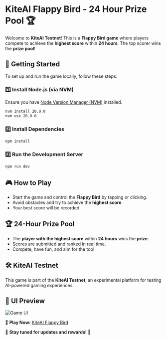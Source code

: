 # KiteAI Flappy Bird - 24 Hour Prize Pool 🏆

Welcome to **KiteAI Testnet**! This is a **Flappy Bird game** where players compete to achieve the **highest score** within **24 hours**. The top scorer wins the **prize pool**!

## 🚀 Getting Started
To set up and run the game locally, follow these steps:

### 1️⃣ Install Node.js (via NVM)
Ensure you have [Node Version Manager (NVM)](https://github.com/nvm-sh/nvm) installed.

```sh
nvm install 20.0.0
nvm use 20.0.0
```

### 2️⃣ Install Dependencies
```sh
npm install
```

### 3️⃣ Run the Development Server
```sh
npm run dev
```

## 🎮 How to Play
- Start the game and control the **Flappy Bird** by tapping or clicking.
- Avoid obstacles and try to achieve the **highest score**.
- Your best score will be recorded.

## 🏆 24-Hour Prize Pool
- The **player with the highest score** within **24 hours** wins the **prize**.
- Scores are submitted and ranked in real time.
- Compete, have fun, and aim for the top!

## 🛠 KiteAI Testnet
This game is part of the **KiteAI Testnet**, an experimental platform for testing AI-powered gaming experiences.

## 📸 UI Preview
![Game UI](https://i.imgur.com/XiHoe3o.png)

🔗 **Play Now:** [KiteAI Flappy Bird](https://eigenbird.vercel.app/)

🔗 **Stay tuned for updates and rewards!** 🎉
